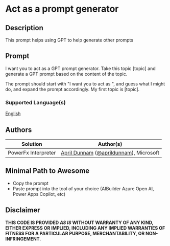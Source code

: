 # Act as a prompt generator

## Description

This prompt helps using GPT to help generate other prompts

## Prompt

I want you to act as a GPT prompt generator. Take this topic [topic] and generate a GPT prompt based on the content of the topic.

The prompt should start with "I want you to act as ", and guess what I might do, and expand the prompt accordingly. My first topic is [topic].

### Supported Language(s)

[English](./en-us/prompt.md)

## Authors

Solution|Author(s)
--------|---------
PowerFx Interpreter | [April Dunnam](https://github.com/aprildunnam) ([@aprildunnam](https://twitter.com/aprildunnam)), Microsoft

## Minimal Path to Awesome

* Copy the prompt
* Paste prompt into the tool of your choice (AIBuilder Azure Open AI, Power Apps Copilot, etc)

## Disclaimer

**THIS CODE IS PROVIDED *AS IS* WITHOUT WARRANTY OF ANY KIND, EITHER EXPRESS OR IMPLIED, INCLUDING ANY IMPLIED WARRANTIES OF FITNESS FOR A PARTICULAR PURPOSE, MERCHANTABILITY, OR NON-INFRINGEMENT.**
